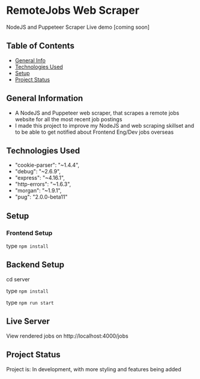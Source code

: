 # RemoteJobs Web Scraper
NodeJS and Puppeteer Scraper
Live demo [coming soon]

## Table of Contents
* [General Info](#general-information)
* [Technologies Used](#technologies-used)
* [Setup](#setup)
* [Project Status](#project-status)

## General Information
- A NodeJS and Puppeteer web scraper, that scrapes a remote jobs website for all the most recent job postings
- I made this project to improve my NodeJS and web scraping skillset and to be able to get notified about Frontend Eng/Dev jobs overseas

## Technologies Used
- "cookie-parser": "~1.4.4",
- "debug": "~2.6.9",
- "express": "~4.16.1",
- "http-errors": "~1.6.3",
- "morgan": "~1.9.1",
- "pug": "2.0.0-beta11"

## Setup

### Frontend Setup
 
type `npm install`


## Backend Setup

cd server

type `npm install`

type `npm run start`

## Live Server

View rendered jobs on http://localhost:4000/jobs 


## Project Status
Project is: In development, with more styling and features being added

